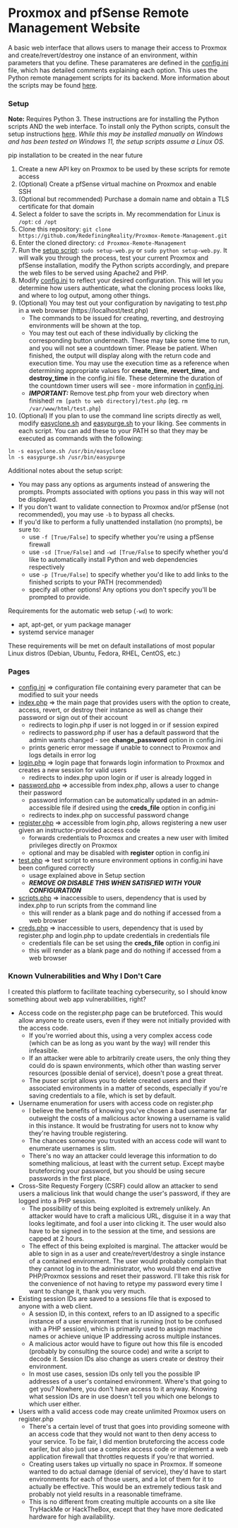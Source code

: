 # Proxmox and pfSense Remote Management Website

A basic web interface that allows users to manage their access to Proxmox and create/revert/destroy one instance of an environment, within parameters that you define. These paramateres are defined in the [config.ini](web/config.ini) file, which has detailed comments explaining each option. This uses the Python remote management scripts for its backend. More information about the scripts may be found [here](Scripts.md).

### Setup
**Note:** Requires Python 3. These instructions are for installing the Python scripts AND the web interface. To install only the Python scripts, consult the setup instructions [here](Scripts.md).
*While this may be installed manually on Windows and has been tested on Windows 11, the setup scripts assume a Linux OS.*

pip installation to be created in the near future
1. Create a new API key on Proxmox to be used by these scripts for remote access
1. (Optional) Create a pfSense virtual machine on Proxmox and enable SSH
1. (Optional but recommended) Purchase a domain name and obtain a TLS certificate for that domain
1. Select a folder to save the scripts in. My recommendation for Linux is `/opt`: `cd /opt`
1. Clone this repository: `git clone https://github.com/RedefiningReality/Proxmox-Remote-Management.git`
1. Enter the cloned directory: `cd Proxmox-Remote-Management`
1. Run the [setup script](setup-web.py): `sudo setup-web.py` or `sudo python setup-web.py`. It will walk you through the process, test your current Proxmox and pfSense installation, modify the Python scripts accordingly, and prepare the web files to be served using Apache2 and PHP.
1. Modify [config.ini](web/config.ini) to reflect your desired configuration. This will let you determine how users authenticate, what the cloning process looks like, and where to log output, among other things.
1. (Optional) You may test out your configuration by navigating to test.php in a web browser (https://localhost/test.php)
   - The commands to be issued for creating, reverting, and destroying environments will be shown at the top.
   - You may test out each of these individually by clicking the corresponding button underneath. These may take some time to run, and you will not see a countdown timer. Please be patient. When finished, the output will display along with the return code and execution time. You may use the execution time as a reference when determining appropriate values for **create_time**, **revert_time**, and **destroy_time** in the config.ini file. These determine the duration of the countdown timer users will see - more information in [config.ini](web/config.ini).
   - ***IMPORTANT:*** Remove test.php from your web directory when finished! `rm [path to web directory]/test.php` (eg. `rm /var/www/html/test.php`)
1. (Optional) If you plan to use the command line scripts directly as well, modify [easyclone.sh](scripts/easyclone.sh) and [easypurge.sh](scripts/easypurge.sh) to your liking. See comments in each script.
You can add these to your PATH so that they may be executed as commands with the following:
```
ln -s easyclone.sh /usr/bin/easyclone
ln -s easypurge.sh /usr/bin/easypurge
```

Additional notes about the setup script:
- You may pass any options as arguments instead of answering the prompts. Prompts associated with options you pass in this way will not be displayed.
- If you don't want to validate connection to Proxmox and/or pfSense (not recommended), you may use `-b` to bypass all checks.
- If you'd like to perform a fully unattended installation (no prompts), be sure to:
  - use `-f [True/False]` to specify whether you're using a pfSense firewall
  - use `-sd [True/False]` and `-wd [True/False` to specify whether you'd like to automatically install Python and web dependencies respectively
  - use `-p [True/False]` to specify whether you'd like to add links to the finished scripts to your PATH (recommended)
  - specify all other options! Any options you don't specify you'll be prompted to provide.

Requirements for the automatic web setup (`-wd`) to work:
 - apt, apt-get, or yum package manager
 - systemd service manager

These requirements will be met on default installations of most popular Linux distros (Debian, Ubuntu, Fedora, RHEL, CentOS, etc.)

### Pages
- [config.ini](web/config.ini) ⇒ configuration file containing every parameter that can be modified to suit your needs
- [index.php](web/index.php) ⇒ the main page that provides users with the option to create, access, revert, or destroy their instance as well as change their password or sign out of their account
  - redirects to login.php if user is not logged in or if session expired
  - redirects to password.php if user has a default password that the admin wants changed - see **change_password** option in config.ini
  - prints generic error message if unable to connect to Proxmox and logs details in error log
- [login.php](web/login.php) ⇒ login page that forwards login information to Proxmox and creates a new session for valid users
  - redirects to index.php upon login or if user is already logged in
- [password.php](web/password.php) ⇒ accessible from index.php, allows a user to change their password
  - password information can be automatically updated in an admin-accessible file if desired using the **creds_file** option in config.ini
  - redirects to index.php on successful password change
- [register.php](web/register.php) ⇒ accessible from login.php, allows registering a new user given an instructor-provided access code
  - forwards credentials to Proxmox and creates a new user with limited privileges directly on Proxmox
  - optional and may be disabled with **register** option in config.ini
- [test.php](web/test.php) ⇒ test script to ensure environment options in config.ini have been configured correctly
  - usage explained above in Setup section
  - ***REMOVE OR DISABLE THIS WHEN SATISFIED WITH YOUR CONFIGURATION***
- [scripts.php](web/scripts.php) ⇒ inaccessible to users, dependency that is used by index.php to run scripts from the command line
  - this will render as a blank page and do nothing if accessed from a web browser
- [creds.php](web/creds.php) ⇒ inaccessible to users, dependency that is used by register.php and login.php to update credentials in credentials file
  - credentials file can be set using the **creds_file** option in config.ini
  - this will render as a blank page and do nothing if accessed from a web browser

### Known Vulnerabilities and Why I Don't Care
I created this platform to facilitate teaching cybersecurity, so I should know something about web app vulnerabilities, right?
- Access code on the register.php page can be bruteforced. This would allow anyone to create users, even if they were not initially provided with the access code.
  - If you're worried about this, using a very complex access code (which can be as long as you want by the way) will render this infeasible.
  - If an attacker were able to arbitrarily create users, the only thing they could do is spawn environments, which other than wasting server resources (possible denial of service), doesn't pose a great threat.
  - The puser script allows you to delete created users and their associated environments in a matter of seconds, especially if you're saving credentials to a file, which is set by default.
- Username enumeration for users with access code on register.php
  - I believe the benefits of knowing you've chosen a bad username far outweight the costs of a malicious actor knowing a username is valid in this instance. It would be frustrating for users not to know why they're having trouble registering.
  - The chances someone you trusted with an access code will want to enumerate usernames is slim.
  - There's no way an attacker could leverage this information to do something malicious, at least with the current setup. Except maybe bruteforcing your password, but you should be using secure passwords in the first place.
- Cross-Site Requesty Forgery (CSRF) could allow an attacker to send users a malicious link that would change the user's password, if they are logged into a PHP session.
  - The possibility of this being exploited is extremely unlikely. An attacker would have to craft a malicious URL, disguise it in a way that looks legitimate, and fool a user into clicking it. The user would also have to be signed in to the session at the time, and sessions are capped at 2 hours.
  - The effect of this being exploited is marginal. The attacker would be able to sign in as a user and create/revert/destroy a single instance of a contained environment. The user would probably complain that they cannot log in to the administrator, who would then end active PHP/Proxmox sessions and reset their password. I'll take this risk for the convenience of not having to retype my password every time I want to change it, thank you very much.
- Existing session IDs are saved to a sessions file that is exposed to anyone with a web client.
  - A session ID, in this context, refers to an ID assigned to a specific instance of a user environment that is running (not to be confused with a PHP session), which is primarily used to assign machine names or achieve unique IP addressing across multiple instances.
  - A malicious actor would have to figure out how this file is encoded (probably by consulting the source code) and write a script to decode it. Session IDs also change as users create or destroy their environment.
  - In most use cases, session IDs only tell you the possible IP addresses of a user's contained environment. Where's that going to get you? Nowhere, you don't have access to it anyway. Knowing what session IDs are in use doesn't tell you which one belongs to which user either.
- Users with a valid access code may create unlimited Proxmox users on register.php
  - There's a certain level of trust that goes into providing someone with an access code that they would not want to then deny access to your service. To be fair, I did mention bruteforcing the access code eariler, but also just use a complex access code or implement a web application firewall that throttles requests if you're that worried.
  - Creating users takes up virtually no space in Proxmox. If someone wanted to do actual damage (denial of service), they'd have to start environments for each of those users, and a lot of them for it to actually be effective. This would be an extremely tedious task and probably not yield results in a reasonable timeframe.
  - This is no different from creating multiple accounts on a site like TryHackMe or HackTheBox, except that they have more dedicated hardware for high availability.
